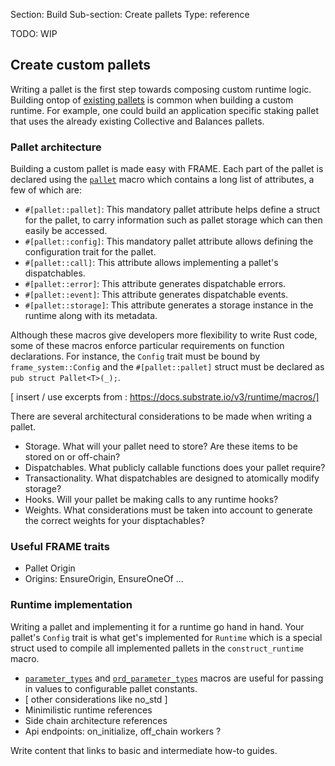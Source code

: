 Section: Build
Sub-section: Create pallets
Type: reference 

TODO: WIP
## Create custom pallets

Writing a pallet is the first step towards composing custom runtime logic. 
Building ontop of [existing pallets](/relevant-link-here) is common when building a custom runtime. 
For example, one could build an application specific staking pallet that uses the already existing Collective and Balances pallets.

### Pallet architecture 

Building a custom pallet is made easy with FRAME. 
Each part of the pallet is declared using the [`pallet`](https://docs.substrate.io/rustdocs/latest/frame_support/attr.pallet.html) macro which contains a long list of attributes, a few of which are:

- `#[pallet::pallet]`: This mandatory pallet attribute helps define a struct for the pallet, to carry information such as pallet storage which can then easily be accessed.
- `#[pallet::config]`: This mandatory pallet attribute allows defining the configuration trait for the pallet. 
- `#[pallet::call]`: This attribute allows implementing a pallet's dispatchables.
- `#[pallet::error]`: This attribute generates dispatchable errors. 
- `#[pallet::event]`: This attribute generates dispatchable events.
- `#[pallet::storage]`: This attribute generates a storage instance in the runtime along with its metadata.

Although these macros give developers more flexibility to write Rust code, some of these macros enforce particular requirements on function declarations.
For instance, the `Config` trait must be bound by `frame_system::Config` and the `#[pallet::pallet]` struct must be declared as `pub struct Pallet<T>(_);`.

[ insert / use excerpts from : https://docs.substrate.io/v3/runtime/macros/]

There are several architectural considerations to be made when writing a pallet.

- Storage. What will your pallet need to store? Are these items to be stored on or off-chain?
- Dispatchables. What publicly callable functions does your pallet require?
- Transactionality. What dispatchables are designed to atomically modify storage?
- Hooks. Will your pallet be making calls to any runtime hooks?
- Weights. What considerations must be taken into account to generate the correct weights for your disptachables?

### Useful FRAME traits

- Pallet Origin
- Origins: EnsureOrigin, EnsureOneOf
...

### Runtime implementation 

Writing a pallet and implementing it for a runtime go hand in hand.
Your pallet's `Config` trait is what get's implemented for `Runtime` which is a special struct used to compile all implemented pallets in the `construct_runtime` macro. 

- [`parameter_types`](https://docs.substrate.io/rustdocs/latest/frame_support/macro.parameter_types.html) and [`ord_parameter_types`](https://docs.substrate.io/rustdocs/latest/frame_support/macro.ord_parameter_types.html) macros are useful for passing in values to configurable pallet constants.
- [ other considerations like no_std ]
- Minimilistic runtime references
- Side chain architecture references 
- Api endpoints: on_initialize, off_chain workers ?

Write content that links to basic and intermediate how-to guides.

